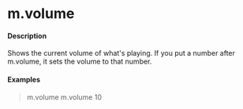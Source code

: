 # m.volume

#### Description

Shows the current volume of what's playing. If you put a number after m.volume, it sets the volume to that number.

#### Examples

> m.volume
m.volume 10
